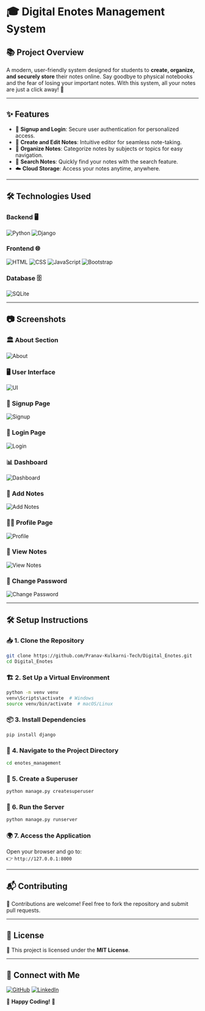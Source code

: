 # 🎓 Digital Enotes Management System

## 📚 **Project Overview**
A modern, user-friendly system designed for students to **create, organize, and securely store** their notes online. Say goodbye to physical notebooks and the fear of losing your important notes. With this system, all your notes are just a click away! 🚀

---

## ✨ **Features**
- 🔐 **Signup and Login**: Secure user authentication for personalized access.
- 📝 **Create and Edit Notes**: Intuitive editor for seamless note-taking.
- 📂 **Organize Notes**: Categorize notes by subjects or topics for easy navigation.
- 🔎 **Search Notes**: Quickly find your notes with the search feature.
- ☁️ **Cloud Storage**: Access your notes anytime, anywhere.

---

## 🛠 **Technologies Used**

### Backend 🖥️
![Python](https://img.shields.io/badge/Python-3776AB?style=for-the-badge&logo=python&logoColor=white)
![Django](https://img.shields.io/badge/Django-092E20?style=for-the-badge&logo=django&logoColor=white)

### Frontend 🌐
![HTML](https://img.shields.io/badge/HTML5-E34F26?style=for-the-badge&logo=html5&logoColor=white)
![CSS](https://img.shields.io/badge/CSS3-1572B6?style=for-the-badge&logo=css3&logoColor=white)
![JavaScript](https://img.shields.io/badge/JavaScript-F7DF1E?style=for-the-badge&logo=javascript&logoColor=black)
![Bootstrap](https://img.shields.io/badge/Bootstrap-7952B3?style=for-the-badge&logo=bootstrap&logoColor=white)

### Database 🗄️
![SQLite](https://img.shields.io/badge/SQLite-003B57?style=for-the-badge&logo=sqlite&logoColor=white)

---
## 📷 **Screenshots**

### 🏛 About Section
![About](https://github.com/user-attachments/assets/ab43e076-37ad-43e2-969a-9bb3162bd5f4)

### 🖥 User Interface
![UI](https://github.com/user-attachments/assets/16b0d556-465c-4608-845d-e97f08198f4d)

### 👤 Signup Page
![Signup](https://github.com/user-attachments/assets/7f89b1f2-afd7-46c7-b94f-997143fc6170)

### 🔑 Login Page
![Login](https://github.com/user-attachments/assets/9c8798ba-06e0-4640-98da-d5a6d573fc8f)

### 📊 Dashboard
![Dashboard](https://github.com/user-attachments/assets/69b9ee9f-b9e5-40dd-9ab2-c07cb5c22f09)

### 📝 Add Notes
![Add Notes](https://github.com/user-attachments/assets/d0ef3160-e956-436f-b1f4-5031a769c5b5)

### 👨‍💼 Profile Page
![Profile](https://github.com/user-attachments/assets/63148602-cd70-4fe8-91cb-2f5cd45cc612)

### 📖 View Notes
![View Notes](https://github.com/user-attachments/assets/2e6cfcaa-bfe6-4f78-83ee-77312a0831a0)

### 🔄 Change Password
![Change Password](https://github.com/user-attachments/assets/78269073-dabb-48d8-9a9e-24a3f51530f0)


---

## 🛠 **Setup Instructions**

### 📥 **1. Clone the Repository**
```bash
git clone https://github.com/Pranav-Kulkarni-Tech/Digital_Enotes.git
cd Digital_Enotes
```

### 🏗 **2. Set Up a Virtual Environment**
```bash
python -m venv venv
venv\Scripts\activate  # Windows
source venv/bin/activate  # macOS/Linux
```

### 📦 **3. Install Dependencies**
```bash
pip install django
```

### 📂 **4. Navigate to the Project Directory**
```bash
cd enotes_management
```

### 🔑 **5. Create a Superuser**
```bash
python manage.py createsuperuser
```

### 🚀 **6. Run the Server**
```bash
python manage.py runserver
```

### 🌍 **7. Access the Application**
Open your browser and go to:  
👉 `http://127.0.0.1:8000`

---

## 📬 **Contributing**
🙌 Contributions are welcome! Feel free to fork the repository and submit pull requests.

---

## 📄 **License**
📝 This project is licensed under the **MIT License**.

---

## 🔗 **Connect with Me**
[![GitHub](https://img.shields.io/badge/GitHub-181717?style=for-the-badge&logo=github&logoColor=white)](https://github.com/Pranav-Kulkarni-Tech)
[![LinkedIn](https://img.shields.io/badge/LinkedIn-0077B5?style=for-the-badge&logo=linkedin&logoColor=white)](https://www.linkedin.com/in/pranav-kulkarni/)

🚀 **Happy Coding!** 🎉
